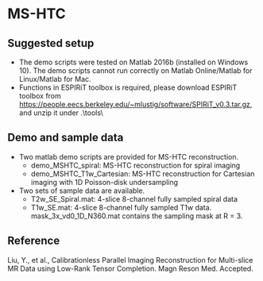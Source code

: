 # MS-HTC
## Suggested setup
- The demo scripts were tested on Matlab 2016b (installed on Windows 10). The demo scripts cannot run correctly on Matlab Online/Matlab for Linux/Matlab for Mac.
- Functions in ESPIRiT toolbox is required, please download ESPIRiT toolbox from https://people.eecs.berkeley.edu/~mlustig/software/SPIRiT_v0.3.tar.gz, and unzip it under .\tools\

## Demo and sample data
- Two matlab demo scripts are provided for MS-HTC reconstruction.
  + demo_MSHTC_spiral: MS-HTC reconstruction for spiral imaging
  + demo_MSHTC_T1w_Cartesian: MS-HTC reconstruction for Cartesian imaging
    with 1D Poisson-disk undersampling
- Two sets of sample data are available.
  + T2w_SE_Spiral.mat: 4-slice 8-channel fully sampled spiral data
  + T1w_SE.mat: 4-slice 8-channel fully sampled T1w data. mask_3x_vd0_1D_N360.mat contains the sampling mask at R = 3.

## Reference
Liu, Y., et al., Calibrationless Parallel Imaging Reconstruction for Multi-slice MR Data using Low-Rank Tensor Completion. Magn Reson Med. Accepted.

